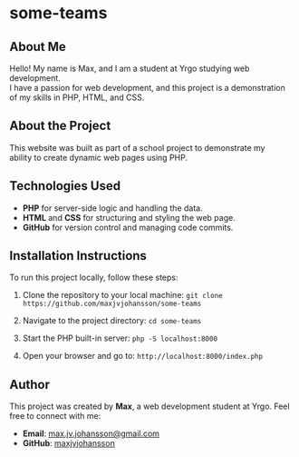 # some-teams

## About Me
Hello! My name is Max, and I am a student at Yrgo studying web development.  
I have a passion for web development, and this project is a demonstration  
of my skills in PHP, HTML, and CSS.

## About the Project
This website was built as part of a school project to demonstrate my  
ability to create dynamic web pages using PHP.

## Technologies Used
- **PHP** for server-side logic and handling the data.
- **HTML** and **CSS** for structuring and styling the web page.
- **GitHub** for version control and managing code commits.

## Installation Instructions

To run this project locally, follow these steps:

1. Clone the repository to your local machine: ```git clone https://github.com/maxjvjohansson/some-teams```

2. Navigate to the project directory: ```cd some-teams```

3. Start the PHP built-in server: ```php -S localhost:8000```

4. Open your browser and go to: ```http://localhost:8000/index.php```

## Author
This project was created by **Max**, a web development student at Yrgo. Feel free to connect with me:

- **Email**: max.jv.johansson@gmail.com
- **GitHub**: [maxjvjohansson](https://github.com/maxjvjohansson)

